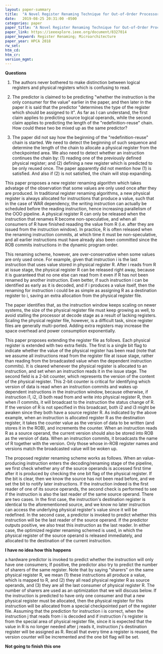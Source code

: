 ```yaml
---
layout: paper-summary
title:  "A Novel Register Renaming Technique for Out-of-Order Processors"
date:   2019-08-25 20:31:00 -0500
categories: paper
paper_title: "A Novel Register Renaming Technique for Out-of-Order Processors"
paper_link: https://ieeexplore.ieee.org/document/8327014
paper_keyword: Register Renaming; Microarchitecture
paper_year: HPCA 2018
rw_set: 
htm_cd: 
htm_cr: 
version_mgmt: 
---
```


**Questions**

1. The authors never bothered to make distinction between logical registers and physical registers which is confusing to read.

2. The predictor is claimed to be predicting "whether the instruction is the only consumer for the value" earlier in the paper,
   and then later in the paper it is said that the predictor "determines the type of the register which should be assigned to it".
   As far as I can understand, the first claim applies to predicting source logical operands, while the second claim 
   applies to predicting the length of the "redefinition-reuse" chain. How could these two be mixed up as the same predictor?

3. The paper did not say how the beginning of the "redefinition-reuse" chain is started. We need to detect the beginning of such
   sequence and determine the length of the chain to allocate a physical register from the checkpointed area. We also need to
   detect whether an instruction continues the chain by: (1) reading one of the previously defined physical register; and 
   (2) defining a new register which is predicted to be only reused once. The paper apparently did not mention how (1) is 
   satisfied. And also if (2) is not satisfied, the chain will stop expanding.

This paper proposes a new register renaming algorithm which takes advatage of the observation that some values are only 
used once after they are produced. In traditional register renaming algorithms, a new physical register is always allocated
for instructions that produce a value, such that in the case of WAR dependency, the writing instruction can actually be 
scheduled before the reading instruction, hence increasing parallelism of the OOO pipeline. A physical register R can 
only be released when the instruction that renames R become non-speculative, and when all consumers of R have finished 
reaading the value from R (i.e. after they are issued from the instruction window). In practice, R is often released 
when the renaming instruction commits, at which time it must be non-speculative, and all earlier instructions must have
already also been committed since the ROB commits instructions in the dynamic program order.

This renaming scheme, however, are over-conservative when some values are only used once. For example, given that instruction
i is the last instruction that uses value stored in physical register R. After i reads from R at issue stage, the physical
register R can be released right away, because it is guaranteed that no one else can read from it even if R has not been 
renamed by another instruction. Even better, if such instruction i can be identified as early as it is decoded, and if i
produces a value itself, then the renaming for instruction i could be as simple as assigning R as a destination register 
to i, saving an extra allocation from the physical register file. 

The paper identifies that, as the instruction window keeps scaling on newer systems, the size of the physical register file
must keep growing as well, to avoid stalling the processor at decode stage as a result of lacking registers. Scaling the
physical register file, however, is a difficult task, since register files are generally multi-ported. Adding extra registers
may increase the space overhead and power consumption exponentially.

This paper proposes extending the register file as follows. Each physical register is extended with two extra fields.
The first is a single bit flag to indicate whether the value of the physical register has been read (note that we assume
all instructions read from the register file at issue stage, rather than reading from the broadcasted value when the 
dependent instruction commits). It is cleared whenever the physical register is allocated to an instruction, and set when
an instruction reads it in the issue stage. The second field is a 2-bit counter, which represents the version of the 
content of the physical register. This 2-bit counter is critical for identifying which version of data is read when an
instruction commits and wakes up dependent instructions in the instruction window, because otherwise, if instruction
i1, i2, i3 both read from and write into physical register R, then when i1 commits, it will broadcast to the instruction
the status change of R. If the version of R is not specified in this broadcast, both i2 and i3 might be awaken since they
both have a source register R. As indicated by the above example, when an instruction is allocated register R as the 
destination register, it takes the counter value as the version of data to be written (and stores it in the ROB), and 
increments the counter. When an instruction reads R as a source operand, the current version should also be stored into
ROB as the version of data. When an instruction commits, it broadcasts the name of R together with the version. Only
those whose in-ROB register names and versions match the broadcasted value will be woken up.

The proposed register renaming scheme works as follows. When an value-producing instruction enters the decoding/renaming 
stage of the pipeline, we first check whether any of the source operands is accessed first time after it is produced by
checking the one bit flag of the physical register. If the bit is clear, then we know the source has not been read before,
and we set the bit to notify later instructions.
If the instruction indeed is the first reader of one of its source operands, the second check is performed to see if the 
instruction is also the last reader of the same source operand. There are two cases. In the first case, the instruction's 
destination register is identical to the aforementioned source, and we know no later instruction can access the underlying 
physical register's value since it will be redefined. In the second case, a predictor is invoked to predict whether 
this instruction will be the last reader of the source operand. If the predictor outputs positive, we also treat this 
instruction as the last reader. In either case, the optimized register renaming schemed is used, in which the physical
register of the source operand is released immediately, and allocated to the destination of the current instruction.

**I have no idea how this happens**

a hardware predictor is invoked to predict whether the instruction will only have one consumers; 
If positive, the predictor also try to predict the number of sharers of the same register. Note that by saying "sharers" 
on the same physical register R, we mean (1) these instructions all produce a value, which is mapped to R, and (2) they 
all read physical register R as source operands, and (3) they are all the last consumer of physical register R. The number
of sharers are used as an optimization that we will discuss below. If the instruction is predicted to have only one
consumer and that a new physical register must be allocated, then the physical register for this instruction will be 
allocated from a special checkpointed part of the register file. Assuming that the prediction for instruction i is correct, 
when the instruction j that reads from i is decoded and if instruction i's register is from the special area of physical
register file, since it is expected that the value in R is no longer needed after j reads it, instruction j's destination 
register will be assigned as R. Recall that every time a register is reused, the version counter will be incremented and 
the one bit flag will be set. 

**Not going to finish this one**